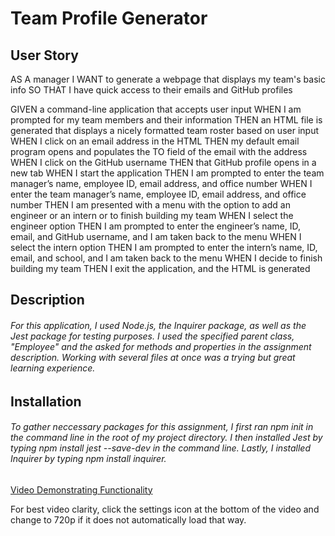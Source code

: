 # Team Profile Generator

## User Story 

AS A manager
I WANT to generate a webpage that displays my team's basic info
SO THAT I have quick access to their emails and GitHub profiles

GIVEN a command-line application that accepts user input
WHEN I am prompted for my team members and their information
THEN an HTML file is generated that displays a nicely formatted team roster based on user input
WHEN I click on an email address in the HTML
THEN my default email program opens and populates the TO field of the email with the address
WHEN I click on the GitHub username
THEN that GitHub profile opens in a new tab
WHEN I start the application
THEN I am prompted to enter the team manager’s name, employee ID, email address, and office number
WHEN I enter the team manager’s name, employee ID, email address, and office number
THEN I am presented with a menu with the option to add an engineer or an intern or to finish building my team
WHEN I select the engineer option
THEN I am prompted to enter the engineer’s name, ID, email, and GitHub username, and I am taken back to the menu
WHEN I select the intern option
THEN I am prompted to enter the intern’s name, ID, email, and school, and I am taken back to the menu
WHEN I decide to finish building my team
THEN I exit the application, and the HTML is generated

## Description 

###### For this application, I used Node.js, the Inquirer package, as well as the Jest package for testing purposes. I used the specified parent class, "Employee" and the asked for methods and properties in the assignment description. Working with several files at once was a trying but great learning experience. 

## Installation 

###### To gather neccessary packages for this assignment, I first ran npm init in the command line in the root of my project directory. I then installed Jest by typing npm install jest --save-dev in the command line. Lastly, I installed Inquirer by typing npm install inquirer.  



[Video Demonstrating Functionality](https://drive.google.com/file/d/1_FbTZhPr8RUTsZ5Exz4gVPSpIdUl8wC9/view)

For best video clarity, click the settings icon at the bottom of the video and change to 720p if it does not automatically load that way. 







